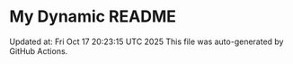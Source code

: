 # My Dynamic README
Updated at: Fri Oct 17 20:23:15 UTC 2025
This file was auto-generated by GitHub Actions.
